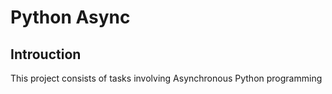 # Python Async
## Introuction
This project consists of tasks involving Asynchronous Python programming
